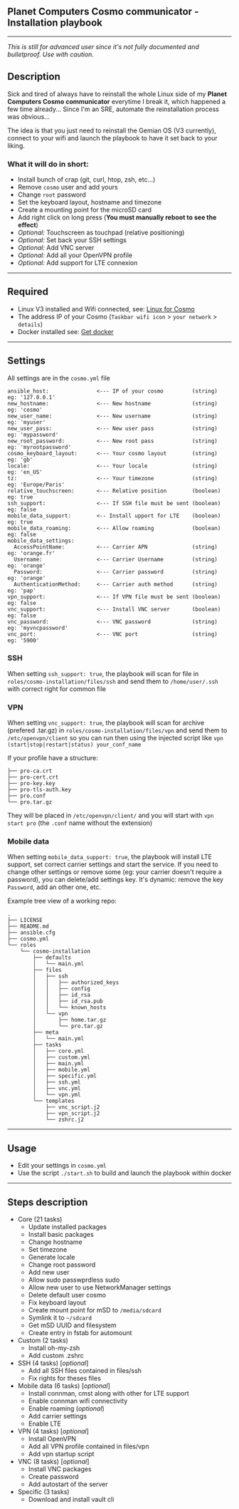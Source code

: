 ## Planet Computers Cosmo communicator - Installation playbook
---
*This is still for advanced user since it's not fully documented and bulletproof. Use with caution.*

## Description
Sick and tired of always have to reinstall the whole Linux side of my **Planet Computers Cosmo communicator** everytime I break it, which happened a few time already... Since I'm an SRE, automate the reinstallation process was obvious...

The idea is that you just need to reinstall the Gemian OS (V3 currently), connect to your wifi and launch the playbook to have it set back to your liking.

### What it will do in short:
- Install bunch of crap (git, curl, htop, zsh, etc...)
- Remove `cosmo` user and add yours
- Change `root` password
- Set the keyboard layout, hostname and timezone
- Create a mounting point for the microSD card
- Add right click on long press (**You must manually reboot to see the effect**)
- *Optional:* Touchscreen as touchpad (relative positioning)
- *Optional:* Set back your SSH settings
- *Optional:* Add VNC server
- *Optional:* Add all your OpenVPN profile
- *Optional:* Add support for LTE connexion

---

## Required
- Linux V3 installed and Wifi connected, see: [Linux for Cosmo](https://support.planetcom.co.uk/index.php/Linux_for_Cosmo)
- The address IP of your Cosmo (`Taskbar wifi icon` > `your network` > `details`)
- Docker installed see: [Get docker](https://docs.docker.com/get-docker/)

---

## Settings
All settings are in the `cosmo.yml` file

```
ansible_host:               <--- IP of your cosmo         (string)  eg: '127.0.0.1'
new_hostname:               <--- New hostname             (string)  eg: 'cosmo'
new_user_name:              <--- New username             (string)  eg: 'myuser'
new_user_pass:              <--- New user pass            (string)  eg: 'mypassword'
new_root_password:          <--- New root pass            (string)  eg: 'myrootpassword'
cosmo_keyboard_layout:      <--- Your cosmo layout        (string)  eg: 'gb'
locale:                     <--- Your locale              (string)  eg: 'en_US'
tz:                         <--- Your timezone            (string)  eg: 'Europe/Paris'
relative_touchscreen:       <--- Relative position        (boolean) eg: true
ssh_support:                <--- If SSH file must be sent (boolean) eg: false
mobile_data_support:        <-- Install upport for LTE    (boolean) eg: true
mobile_data_roaming:        <--- Allow roaming            (boolean) eg: false
mobile_data_settings:
  AccessPointName:          <--- Carrier APN              (string)  eg: 'orange.fr'
  Username:                 <--- Carrier Username         (string)  eg: 'orange'
  Password:                 <--- Carrier password         (string)  eg: 'orange'
  AuthenticationMethod:     <--- Carrier auth method      (string)  eg: 'pap'
vpn_support:                <--- If VPN file must be sent (boolean) eg: false
vnc_support:                <--- Install VNC server       (boolean) eg: false
vnc_password:               <--- VNC password             (string)  eg: 'myvncpassword'
vnc_port:                   <--- VNC port                 (string)  eg: '5900'
```

### SSH
When setting `ssh_support: true`, the playbook will scan for file in `roles/cosmo-installation/files/ssh` and send them to `/home/user/.ssh` with correct right for common file

### VPN
When setting `vnc_support: true`, the playbook will scan for archive (prefered .tar.gz) in `roles/cosmo-installation/files/vpn` and send them to `/etc/openvpn/client` so you can run then using the injected script like `vpn (start|stop|restart|status) your_conf_name`

If your profile have a structure:
```
├── pro-ca.crt
├── pro-cert.crt
├── pro-key.key
├── pro-tls-auth.key
├── pro.conf
└── pro.tar.gz
```

They will be placed in `/etc/openvpn/client/` and you will start with `vpn start pro` (the `.conf` name without the extension)

### Mobile data
When setting `mobile_data_support: true`, the playbook will install LTE support, set correct carrier settings and start the service. If you need to change other settings or remove some (eg: your carrier doesn't require a password), you can delete/add settings key. It's dynamic: remove the key `Password`, add an other one, etc.

Example tree view of a working repo:
```
.
├── LICENSE
├── README.md
├── ansible.cfg
├── cosmo.yml
└── roles
    └── cosmo-installation
        ├── defaults
        │   └── main.yml
        ├── files
        │   ├── ssh
        │   │   ├── authorized_keys
        │   │   ├── config
        │   │   ├── id_rsa
        │   │   ├── id_rsa.pub
        │   │   └── known_hosts
        │   └── vpn
        │       ├── home.tar.gz
        │       └── pro.tar.gz
        ├── meta
        │   └── main.yml
        ├── tasks
        │   ├── core.yml
        │   ├── custom.yml
        │   ├── main.yml
        │   ├── mobile.yml
        │   ├── specific.yml
        │   ├── ssh.yml
        │   ├── vnc.yml
        │   └── vpn.yml
        └── templates
            ├── vnc_script.j2
            ├── vpn_script.j2
            └── zshrc.j2
```

---

## Usage
- Edit your settings in `cosmo.yml`
- Use the script `./start.sh` to build and launch the playbook within docker

---

## Steps description
- Core (21 tasks)
  - Update installed packages
  - Install basic packages
  - Change hostname
  - Set timezone
  - Generate locale
  - Change root password
  - Add new user
  - Allow sudo passwprdless sudo
  - Allow new user to use NetworkManager settings
  - Delete default user cosmo
  - Fix keyboard layout
  - Create mount point for mSD to `/media/sdcard`
  - Symlink it to `~/sdcard`
  - Get mSD UUID and filesystem
  - Create entry in fstab for automount
- Custom (2 tasks)
  - Install oh-my-zsh
  - Add custom .zshrc
- SSH (4 tasks) [*optional*]
  - Add all SSH files contained in files/ssh
  - Fix rights for theses files
- Mobile data (6 tasks) [*optional*]
  - Install connman, cmst along with other for LTE support
  - Enable connman wifi connectivity
  - Enable roaming (*optional*)
  - Add carrier settings
  - Enable LTE
- VPN (4 tasks) [*optional*]
  - Install OpenVPN
  - Add all VPN profile contained in files/vpn
  - Add vpn startup script
- VNC (8 tasks) [*optional*]
  - Install VNC packages
  - Create password
  - Add autostart of the server
- Specific (3 tasks)
  - Download and install vault cli
